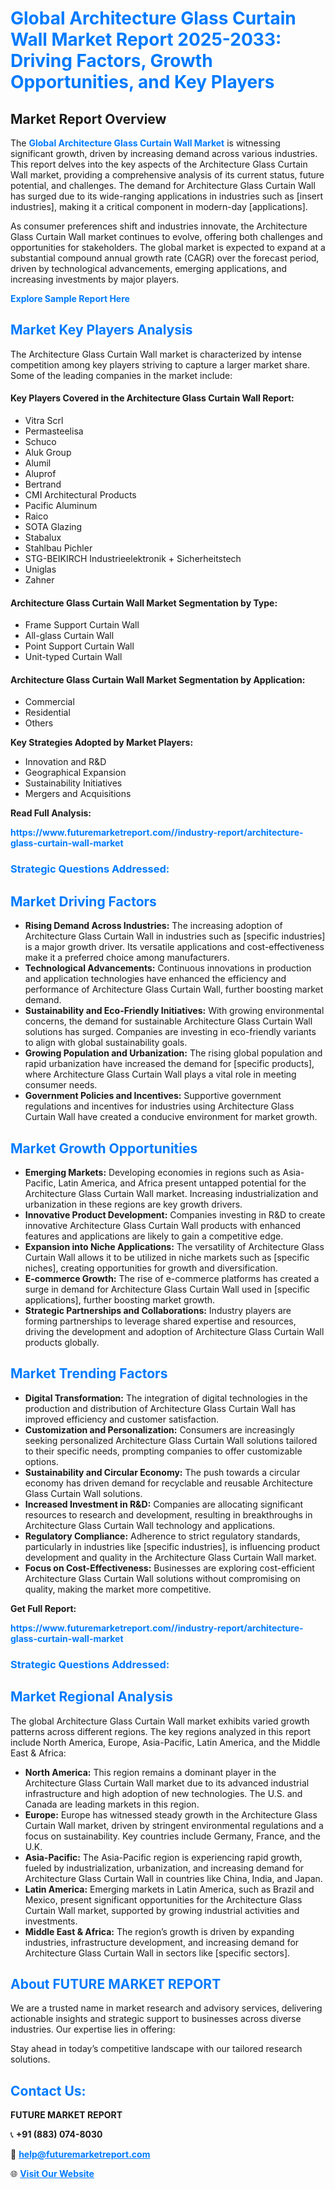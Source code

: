 <h1 style="color: #007BFF;">Global Architecture Glass Curtain Wall Market Report 2025-2033: Driving Factors, Growth Opportunities, and Key Players</h1>

<section id="overview">
<h2>Market Report Overview</h2>
<p>The <a href="https://www.futuremarketreport.com//industry-report/architecture-glass-curtain-wall-market" style="color: #007BFF; text-decoration: none;"><strong>Global Architecture Glass Curtain Wall Market</strong></a> is witnessing significant growth, driven by increasing demand across various industries. This report delves into the key aspects of the Architecture Glass Curtain Wall market, providing a comprehensive analysis of its current status, future potential, and challenges. The demand for Architecture Glass Curtain Wall has surged due to its wide-ranging applications in industries such as [insert industries], making it a critical component in modern-day [applications].</p>
<p>As consumer preferences shift and industries innovate, the Architecture Glass Curtain Wall market continues to evolve, offering both challenges and opportunities for stakeholders. The global market is expected to expand at a substantial compound annual growth rate (CAGR) over the forecast period, driven by technological advancements, emerging applications, and increasing investments by major players.</p>
</section>

<section id="overview">
<p><a href="https://www.futuremarketreport.com//request-sample/reportId=87764" style="color: #007BFF; text-decoration: none;"><strong>Explore Sample Report Here</strong></a></p>
</section>

<section id="key-players">
<h2 style="color: #007BFF;">Market Key Players Analysis</h2>
<p>The Architecture Glass Curtain Wall market is characterized by intense competition among key players striving to capture a larger market share. Some of the leading companies in the market include:</p>
<h4>Key Players Covered in the Architecture Glass Curtain Wall Report:</h4>
<ul><li>Vitra Scrl</li><li>Permasteelisa</li><li>Schuco</li><li>Aluk Group</li><li>Alumil</li><li>Aluprof</li><li>Bertrand</li><li>CMI Architectural Products</li><li>Pacific Aluminum</li><li>Raico</li><li>SOTA Glazing</li><li>Stabalux</li><li>Stahlbau Pichler</li><li>STG-BEIKIRCH Industrieelektronik + Sicherheitstech</li><li>Uniglas</li><li>Zahner</li></ul>
<h4>Architecture Glass Curtain Wall Market Segmentation by Type:</h4>
<ul><li>Frame Support Curtain Wall</li><li>All-glass Curtain Wall</li><li>Point Support Curtain Wall</li><li>Unit-typed Curtain Wall</li></ul>

<h4>Architecture Glass Curtain Wall Market Segmentation by Application:</h4>
<ul><li>Commercial</li><li>Residential</li><li>Others</li></ul>
<p><strong>Key Strategies Adopted by Market Players:</strong></p>
<ul>
<li>Innovation and R&D</li>
<li>Geographical Expansion</li>
<li>Sustainability Initiatives</li>
<li>Mergers and Acquisitions</li>
</ul>
</section>

<section>
<p><strong>Read Full Analysis: </strong></p><a href="https://www.futuremarketreport.com//industry-report/architecture-glass-curtain-wall-market" style="color: #007BFF; text-decoration: none;"><strong>https://www.futuremarketreport.com//industry-report/architecture-glass-curtain-wall-market</strong></a>
<h3 style="color: #007BFF;">Strategic Questions Addressed:</h3>
</section>

<section id="driving-factors">
<h2 style="color: #007BFF;">Market Driving Factors</h2>
<ul>
<li><strong>Rising Demand Across Industries:</strong> The increasing adoption of Architecture Glass Curtain Wall in industries such as [specific industries] is a major growth driver. Its versatile applications and cost-effectiveness make it a preferred choice among manufacturers.</li>
<li><strong>Technological Advancements:</strong> Continuous innovations in production and application technologies have enhanced the efficiency and performance of Architecture Glass Curtain Wall, further boosting market demand.</li>
<li><strong>Sustainability and Eco-Friendly Initiatives:</strong> With growing environmental concerns, the demand for sustainable Architecture Glass Curtain Wall solutions has surged. Companies are investing in eco-friendly variants to align with global sustainability goals.</li>
<li><strong>Growing Population and Urbanization:</strong> The rising global population and rapid urbanization have increased the demand for [specific products], where Architecture Glass Curtain Wall plays a vital role in meeting consumer needs.</li>
<li><strong>Government Policies and Incentives:</strong> Supportive government regulations and incentives for industries using Architecture Glass Curtain Wall have created a conducive environment for market growth.</li>
</ul>
</section>

<section id="growth-opportunities">
<h2 style="color: #007BFF;">Market Growth Opportunities</h2>
<ul>
<li><strong>Emerging Markets:</strong> Developing economies in regions such as Asia-Pacific, Latin America, and Africa present untapped potential for the Architecture Glass Curtain Wall market. Increasing industrialization and urbanization in these regions are key growth drivers.</li>
<li><strong>Innovative Product Development:</strong> Companies investing in R&D to create innovative Architecture Glass Curtain Wall products with enhanced features and applications are likely to gain a competitive edge.</li>
<li><strong>Expansion into Niche Applications:</strong> The versatility of Architecture Glass Curtain Wall allows it to be utilized in niche markets such as [specific niches], creating opportunities for growth and diversification.</li>
<li><strong>E-commerce Growth:</strong> The rise of e-commerce platforms has created a surge in demand for Architecture Glass Curtain Wall used in [specific applications], further boosting market growth.</li>
<li><strong>Strategic Partnerships and Collaborations:</strong> Industry players are forming partnerships to leverage shared expertise and resources, driving the development and adoption of Architecture Glass Curtain Wall products globally.</li>
</ul>
</section>

<section id="trending-factors">
<h2 style="color: #007BFF;">Market Trending Factors</h2>
<ul>
<li><strong>Digital Transformation:</strong> The integration of digital technologies in the production and distribution of Architecture Glass Curtain Wall has improved efficiency and customer satisfaction.</li>
<li><strong>Customization and Personalization:</strong> Consumers are increasingly seeking personalized Architecture Glass Curtain Wall solutions tailored to their specific needs, prompting companies to offer customizable options.</li>
<li><strong>Sustainability and Circular Economy:</strong> The push towards a circular economy has driven demand for recyclable and reusable Architecture Glass Curtain Wall solutions.</li>
<li><strong>Increased Investment in R&D:</strong> Companies are allocating significant resources to research and development, resulting in breakthroughs in Architecture Glass Curtain Wall technology and applications.</li>
<li><strong>Regulatory Compliance:</strong> Adherence to strict regulatory standards, particularly in industries like [specific industries], is influencing product development and quality in the Architecture Glass Curtain Wall market.</li>
<li><strong>Focus on Cost-Effectiveness:</strong> Businesses are exploring cost-efficient Architecture Glass Curtain Wall solutions without compromising on quality, making the market more competitive.</li>
</ul>
</section>

<section>
<p><strong>Get Full Report: </strong></p><a href="https://www.futuremarketreport.com//industry-report/architecture-glass-curtain-wall-market" style="color: #007BFF; text-decoration: none;"><strong>https://www.futuremarketreport.com//industry-report/architecture-glass-curtain-wall-market</strong></a>
<h3 style="color: #007BFF;">Strategic Questions Addressed:</h3>
</section>


<section id="regional-analysis">
<h2 style="color: #007BFF;">Market Regional Analysis</h2>
<p>The global Architecture Glass Curtain Wall market exhibits varied growth patterns across different regions. The key regions analyzed in this report include North America, Europe, Asia-Pacific, Latin America, and the Middle East & Africa:</p>
<ul>
<li><strong>North America:</strong> This region remains a dominant player in the Architecture Glass Curtain Wall market due to its advanced industrial infrastructure and high adoption of new technologies. The U.S. and Canada are leading markets in this region.</li>
<li><strong>Europe:</strong> Europe has witnessed steady growth in the Architecture Glass Curtain Wall market, driven by stringent environmental regulations and a focus on sustainability. Key countries include Germany, France, and the U.K.</li>
<li><strong>Asia-Pacific:</strong> The Asia-Pacific region is experiencing rapid growth, fueled by industrialization, urbanization, and increasing demand for Architecture Glass Curtain Wall in countries like China, India, and Japan.</li>
<li><strong>Latin America:</strong> Emerging markets in Latin America, such as Brazil and Mexico, present significant opportunities for the Architecture Glass Curtain Wall market, supported by growing industrial activities and investments.</li>
<li><strong>Middle East & Africa:</strong> The region’s growth is driven by expanding industries, infrastructure development, and increasing demand for Architecture Glass Curtain Wall in sectors like [specific sectors].</li>
</ul>
</section>

<footer>
<h2 style="color: #007BFF;">About FUTURE MARKET REPORT</h2>
<p>We are a trusted name in market research and advisory services, delivering actionable insights and strategic support to businesses across diverse industries. Our expertise lies in offering:</p>

<p>Stay ahead in today’s competitive landscape with our tailored research solutions.</p>

<h2 style="color: #007BFF;">Contact Us:</h2>
<p><strong>FUTURE MARKET REPORT</strong></p>
<p>📞 <strong>+91 (883) 074-8030</strong></p>
<p>📧 <strong><a href="mailto:help@futuremarketreport.com" style="color: #007BFF;">help@futuremarketreport.com</a></strong></p>
<p>🌐 <strong><a href="https://www.futuremarketreport.com/" style="color: #007BFF;">Visit Our Website</a></strong></p>
</footer>